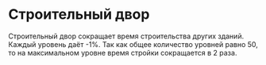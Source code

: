 # Строительный двор

Строительный двор сокращает время строительства других зданий. Каждый уровень даёт -1%. Так как
общее количество уровней равно 50, то на максимальном уровне время стройки сокращается в 2 раза.
